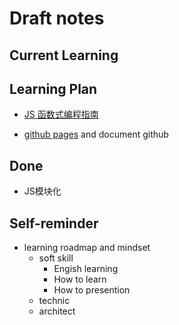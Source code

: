 # Draft notes

## Current Learning

## Learning Plan

- [JS 函数式编程指南](https://legacy.gitbook.com/book/llh911001/mostly-adequate-guide-chinese/details)

- [github pages](https://pages.github.com/) and document github

## Done

- JS模块化

## Self-reminder

- learning roadmap and mindset
  - soft skill
    - Engish learning
    - How to learn
    - How to presention
  - technic
  - architect
